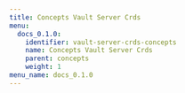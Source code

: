 ```yaml
---
title: Concepts Vault Server Crds
menu:
  docs_0.1.0:
    identifier: vault-server-crds-concepts
    name: Concepts Vault Server Crds
    parent: concepts
    weight: 1
menu_name: docs_0.1.0
---
```

